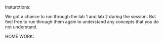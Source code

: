 Insturctions:

We got a chance to run through the lab 1 and lab 2 during the session. But feel free to run through them again to understand any concepts that you do not understand.

HOME WORK:
